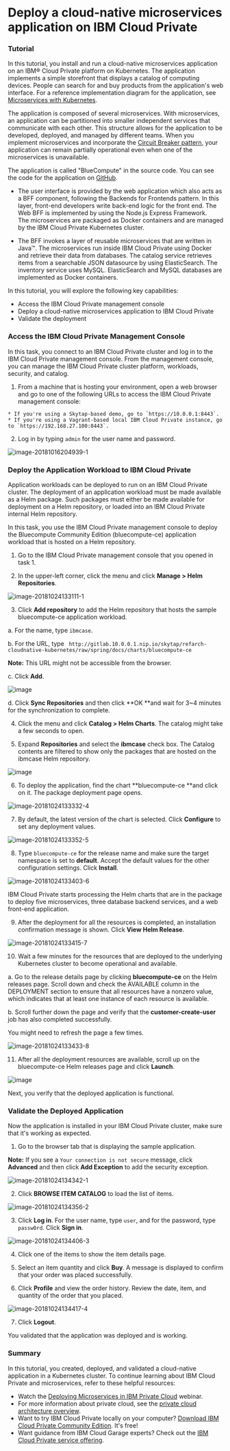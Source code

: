 # Deploy a cloud-native microservices application on IBM Cloud Private

### Tutorial

In this tutorial, you install and run a cloud-native microservices application on an IBM® Cloud Private platform on Kubernetes. The application implements a simple storefront that displays a catalog of computing devices. People can search for and buy products from the application's web interface. For a reference implementation diagram for the application, see [Microservices with Kubernetes](https://www.ibm.com/cloud/garage/architectures/microservices/1_0).

The application is composed of several microservices. With microservices, an application can be partitioned into smaller independent services that communicate with each other. This structure allows for the application to be developed, deployed, and managed by different teams. When you implement microservices and incorporate the [Circuit Breaker pattern](https://www.ibm.com/cloud/garage/content/manage/practice_circuit_breaker_pattern/), your application can remain partially operational even when one of the microservices is unavailable.

The application is called "BlueCompute" in the source code. You can see the code for the application on [GitHub](https://github.com/ibm-cloud-architecture/refarch-cloudnative-kubernetes). 

  * The user interface is provided by the web application which also acts as a BFF component, following the Backends for Frontends pattern. In this layer, front-end developers write back-end logic for the front end. The Web BFF is implemented by using the Node.js Express Framework. The microservices are packaged as Docker containers and are managed by the IBM Cloud Private Kubernetes cluster.

  * The BFF invokes a layer of reusable microservices that are written in Java™. The microservices run inside IBM Cloud Private using Docker and retrieve their data from databases. The catalog service retrieves items from a searchable JSON datasource by using ElasticSearch. The inventory service uses MySQL. ElasticSearch and MySQL databases are implemented as Docker containers.

In this tutorial, you will explore the following key capabilities: 

  * Access the IBM Cloud Private management console
  * Deploy a cloud-native microservices application to IBM Cloud Private
  * Validate the deployment

### Access the IBM Cloud Private Management Console

In this task, you connect to an IBM Cloud Private cluster and log in to the IBM Cloud Private management console. From the management console, you can manage the IBM Cloud Private cluster platform, workloads, security, and catalog.

  1. From a machine that is hosting your environment, open a web browser and go to one of the following URLs to access the IBM Cloud Private management console:

    * If you're using a Skytap-based demo, go to `https://10.0.0.1:8443`.
    * If you're using a Vagrant-based local IBM Cloud Private instance, go to `https://192.168.27.100:8443`.
  2. Log in by typing `admin` for the user name and password.

![image-20181016204939-1](https://live-ibm-dte.pantheonsite.io/sites/default/files/inline-images/image-20181016204939-1.png)

### Deploy the Application Workload to IBM Cloud Private

Application workloads can be deployed to run on an IBM Cloud Private cluster. The deployment of an application workload must be made available as a Helm package. Such packages must either be made available for deployment on a Helm repository, or loaded into an IBM Cloud Private internal Helm repository.

In this task, you use the IBM Cloud Private management console to deploy the Bluecompute Community Edition (bluecompute-ce) application workload that is hosted on a Helm repository.

  1. Go to the IBM Cloud Private management console that you opened in task 1.

  2. In the upper-left corner, click the menu and click **Manage > Helm Repositories**.

![image-20181024133111-1](https://live-ibm-dte.pantheonsite.io/sites/default/files/inline-images/image-20181024133111-1.png)

  3. Click **Add repository** to add the Helm repository that hosts the sample bluecompute-ce application workload.

a. For the name, type `ibmcase`.

b. For the URL, type ` http://gitlab.10.0.0.1.nip.io/skytap/refarch-cloudnative-kubernetes/raw/spring/docs/charts/bluecompute-ce`

**Note:** This URL might not be accessible from the browser.

c. Click **Add**.

![image](https://live-ibm-dte.pantheonsite.io/sites/default/files/inline-images/image.jpeg)

d. Click **Sync Repositories** and then click **OK **and wait for 3~4 minutes for the synchronization to complete.

  4. Click the menu and click **Catalog > Helm Charts**. The catalog might take a few seconds to open.

  5. Expand **Repositories** and select the **ibmcase** check box. The Catalog contents are filtered to show only the packages that are hosted on the ibmcase Helm repository.

![image](https://live-ibm-dte.pantheonsite.io/sites/default/files/inline-images/image_62.png)

  6. To deploy the application, find the chart **bluecompute-ce **and click on it. The package deployment page opens.

![image-20181024133332-4](https://live-ibm-dte.pantheonsite.io/sites/default/files/inline-images/image-20181024133332-4.png)

  7. By default, the latest version of the chart is selected. Click **Configure** to set any deployment values.

![image-20181024133352-5](https://live-ibm-dte.pantheonsite.io/sites/default/files/inline-images/image-20181024133352-5.png)

  8. Type `bluecompute-ce` for the release name and make sure the target namespace is set to **default**. Accept the default values for the other configuration settings. Click **Install**.

![image-20181024133403-6](https://live-ibm-dte.pantheonsite.io/sites/default/files/inline-images/image-20181024133403-6.png)

IBM Cloud Private starts processing the Helm charts that are in the package to deploy five microservices, three database backend services, and a web front-end application.

  9. After the deployment for all the resources is completed, an installation confirmation message is shown. Click **View Helm Release**.

![image-20181024133415-7](https://live-ibm-dte.pantheonsite.io/sites/default/files/inline-images/image-20181024133415-7.png)

  10. Wait a few minutes for the resources that are deployed to the underlying Kubernetes cluster to become operational and available.

a. Go to the release details page by clicking **bluecompute-ce** on the Helm releases page. Scroll down and check the AVAILABLE column in the DEPLOYMENT section to ensure that all resources have a nonzero value, which indicates that at least one instance of each resource is available.

b. Scroll further down the page and verify that the **customer-create-user** job has also completed successfully.

You might need to refresh the page a few times.

![image-20181024133433-8](https://live-ibm-dte.pantheonsite.io/sites/default/files/inline-images/image-20181024133433-8.png)

  11. After all the deployment resources are available, scroll up on the bluecompute-ce Helm releases page and click **Launch**.

![image](https://live-ibm-dte.pantheonsite.io/sites/default/files/inline-images/image_63.png)

Next, you verify that the deployed application is functional.

### Validate the Deployed Application

Now the application is installed in your IBM Cloud Private cluster, make sure that it's working as expected.

  1. Go to the browser tab that is displaying the sample application.

**Note:** If you see a `Your connection is not secure` message, click **Advanced** and then click **Add Exception** to add the security exception.

![image-20181024134342-1](https://live-ibm-dte.pantheonsite.io/sites/default/files/inline-images/image-20181024134342-1.png)

  2. Click **BROWSE ITEM CATALOG** to load the list of items.

![image-20181024134356-2](https://live-ibm-dte.pantheonsite.io/sites/default/files/inline-images/image-20181024134356-2.png)

  3. Click **Log in**. For the user name, type `user`, and for the password, type `passw0rd`. Click **Sign in**.

![image-20181024134406-3](https://live-ibm-dte.pantheonsite.io/sites/default/files/inline-images/image-20181024134406-3.png)

  4. Click one of the items to show the item details page.

  5. Select an item quantity and click **Buy**. A message is displayed to confirm that your order was placed successfully.

  6. Click **Profile** and view the order history. Review the date, item, and quantity of the order that you placed.

![image-20181024134417-4](https://live-ibm-dte.pantheonsite.io/sites/default/files/inline-images/image-20181024134417-4.png)

  7. Click **Logout**.

You validated that the application was deployed and is working.

### Summary

In this tutorial, you created, deployed, and validated a cloud-native application in a Kubernetes cluster. To continue learning about IBM Cloud Private and microservices, refer to these helpful resources: 

  * Watch the [Deploying Microservices in IBM Private Cloud](https://www.ibm.com/cloud/garage/videos/deploying-microservices-to-cloud) webinar.
  * For more information about private cloud, see the [private cloud architecture overview](https://www.ibm.com/cloud/garage/architectures/private-cloud). 
  * Want to try IBM Cloud Private locally on your computer? [Download IBM Cloud Private Community Edition](https://www.ibm.com/account/reg/us-en/signup?formid=urx-20295). It's free! 
  * Want guidance from IBM Cloud Garage experts? Check out the [IBM Cloud Private service offering](https://www.ibm.com/cloud/garage/services/private-cloud). 
